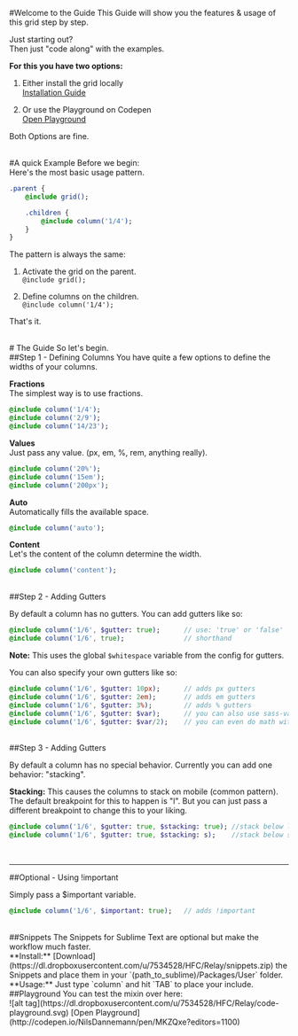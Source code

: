 #Welcome to the Guide
This Guide will show you the features & usage of this grid step by step.

Just starting out? <br>
Then just "code along" with the examples.

**For this you have two options:**

1. Either install the grid locally<br>
[Installation Guide](http://codepen.io/NilsDannemann/pen/MKZQxe?editors=1100)

1. Or use the Playground on Codepen<br>
[Open Playground](http://codepen.io/NilsDannemann/pen/MKZQxe?editors=1100)

Both Options are fine.


<br>
#A quick Example
Before we begin:<br> 
Here's the most basic usage pattern.

```sass
.parent {
	@include grid();

	.children {
		@include column('1/4');
	}
}
```

The pattern is always the same:

1. Activate the grid on the parent. <br>
```@include grid();```

1. Define columns on the children. <br>
```@include column('1/4');```

That's it.


<br>
# The Guide
So let's begin.

<br>
##Step 1 - Defining Columns
You have quite a few options to define the widths of your columns.

**Fractions** <br> 
The simplest way is to use fractions.
```sass
@include column('1/4'); 	
@include column('2/9');
@include column('14/23');
```

**Values** <br> 
Just pass any value. (px, em, %, rem, anything really).
```sass
@include column('20%'); 	
@include column('15em');
@include column('200px');
```

**Auto** <br> 
Automatically fills the available space.
```sass
@include column('auto'); 	
```

**Content** <br> 
Let's the content of the column determine the width.
```sass
@include column('content'); 	
```


<br>
##Step 2 - Adding Gutters

By default a column has no gutters. You can add gutters like so:

```sass
@include column('1/6', $gutter: true); 		// use: 'true' or 'false'
@include column('1/6', true); 				// shorthand 
```
**Note:** This uses the global ```$whitespace``` variable from the config for gutters.

You can also specify your own gutters like so:
```sass
@include column('1/6', $gutter: 10px); 		// adds px gutters
@include column('1/6', $gutter: 2em); 		// adds em gutters
@include column('1/6', $gutter: 3%); 		// adds % gutters
@include column('1/6', $gutter: $var); 		// you can also use sass-variables
@include column('1/6', $gutter: $var/2); 	// you can even do math with them
```



<br>
##Step 3 - Adding Gutters

By default a column has no special behavior.
Currently you can add one behavior: "stacking".

**Stacking:** This causes the columns to stack on mobile (common pattern).
The default breakpoint for this to happen is "l". But you can just pass a different breakpoint to change this to your liking.

```sass
@include column('1/6', $gutter: true, $stacking: true); //stack below l
@include column('1/6', $gutter: true, $stacking: s); 	//stack below s
```



<br><hr>
##Optional - Using !important

Simply pass a $important variable.

```sass
@include column('1/6', $important: true); 	// adds !important
```



<br>
##Snippets
The Snippets for Sublime Text are optional but make the workflow much faster. <br>
**Install:** [Download](https://dl.dropboxusercontent.com/u/7534528/HFC/Relay/snippets.zip) the Snippets and place them in your `(path_to_sublime)/Packages/User` folder.<br>
**Usage:** Just type `column` and hit `TAB` to place your include.



<br>
##Playground
You can test the mixin over here:<br>
![alt tag](https://dl.dropboxusercontent.com/u/7534528/HFC/Relay/code-playground.svg)
[Open Playground](http://codepen.io/NilsDannemann/pen/MKZQxe?editors=1100)